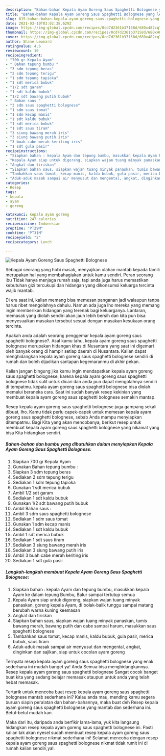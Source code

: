 ```yaml
---
description: "Bahan-bahan Kepala Ayam Goreng Saus Spaghetti Bolognese yang lezat dan Mudah Dibuat"
title: "Bahan-bahan Kepala Ayam Goreng Saus Spaghetti Bolognese yang lezat dan Mudah Dibuat"
slug: 815-bahan-bahan-kepala-ayam-goreng-saus-spaghetti-bolognese-yang-lezat-dan-mudah-dibuat
date: 2021-03-10T03:02:38.629Z
image: https://img-global.cpcdn.com/recipes/0cd7d2361b37158d/680x482cq70/kepala-ayam-goreng-saus-spaghetti-bolognese-foto-resep-utama.jpg
thumbnail: https://img-global.cpcdn.com/recipes/0cd7d2361b37158d/680x482cq70/kepala-ayam-goreng-saus-spaghetti-bolognese-foto-resep-utama.jpg
cover: https://img-global.cpcdn.com/recipes/0cd7d2361b37158d/680x482cq70/kepala-ayam-goreng-saus-spaghetti-bolognese-foto-resep-utama.jpg
author: Shane Leonard
ratingvalue: 4.6
reviewcount: 10
recipeingredient:
- "700 gr Kepala Ayam"
- " Bahan tepung bumbu "
- "3 sdm tepung beras"
- "2 sdm tepung terigu"
- "1 sdm tepung tapioka"
- "1 sdt merica bubuk"
- "1/2 sdt garam"
- "1 sdt kaldu bubuk"
- "1/2 sdt bawang putih bubuk"
- " Bahan saus "
- "3 sdm saus spaghetti bolognese"
- "1 sdm saus tomat"
- "1 sdm kecap manis"
- "1 sdt kaldu bubuk"
- "1 sdt merica bubuk"
- "1 sdt saus tiram"
- "3 siung bawang merah iris"
- "3 siung bawang putih iris"
- "3 buah cabe merah keriting iris"
- "1 sdt gula pasir"
recipeinstructions:
- "Siapkan bahan : kepala Ayam dan tepung bumbu, masukkan kepala Ayam ke dalam tepung Bumbu, Balur sampai tertutup semua"
- "Kepala Ayam siap untuk digoreng, siapkan wajan tuang minyak panaskan, goreng kepala Ayam, di bolak-balik tunggu sampai matang berubah warna kuning keemasan"
- "Angkat dan tiriskan"
- "Siapkan bahan saus, siapkan wajan tuang minyak panaskan, tumis bawang merah, bawang putih dan cabe sampai harum, masukkan saus spaghetti bolognese"
- "Tambahkan saus tomat, kecap manis, kaldu bubuk, gula pasir, merica bubuk, saus tiram"
- "Aduk-aduk masak sampai air menyusut dan mengental, angkat, dinginkan dan sajikan, siap untuk cocolan ayam goreng"
categories:
- Resep
tags:
- kepala
- ayam
- goreng

katakunci: kepala ayam goreng 
nutrition: 247 calories
recipecuisine: Indonesian
preptime: "PT29M"
cooktime: "PT31M"
recipeyield: "2"
recipecategory: Lunch

---
```



![Kepala Ayam Goreng Saus Spaghetti Bolognese](https://img-global.cpcdn.com/recipes/0cd7d2361b37158d/680x482cq70/kepala-ayam-goreng-saus-spaghetti-bolognese-foto-resep-utama.jpg)

Sebagai seorang yang hobi masak, menyajikan olahan mantab kepada famili merupakan hal yang membahagiakan untuk kamu sendiri. Peran seorang ibu Tidak hanya menjaga rumah saja, tapi anda juga harus memastikan kebutuhan gizi tercukupi dan hidangan yang dikonsumsi keluarga tercinta wajib mantab.

Di era  saat ini, kalian memang bisa memesan panganan jadi walaupun tanpa harus ribet mengolahnya dahulu. Namun ada juga lho mereka yang memang ingin memberikan hidangan yang terenak bagi keluarganya. Lantaran, memasak yang diolah sendiri akan jauh lebih bersih dan kita pun bisa menyesuaikan masakan tersebut sesuai dengan masakan kesukaan orang tercinta. 



Apakah anda adalah seorang penggemar kepala ayam goreng saus spaghetti bolognese?. Asal kamu tahu, kepala ayam goreng saus spaghetti bolognese merupakan hidangan khas di Nusantara yang saat ini digemari oleh banyak orang di hampir setiap daerah di Nusantara. Kalian dapat menghidangkan kepala ayam goreng saus spaghetti bolognese sendiri di rumah dan boleh dijadikan santapan kegemaranmu di akhir pekan.

Kalian jangan bingung jika kamu ingin mendapatkan kepala ayam goreng saus spaghetti bolognese, karena kepala ayam goreng saus spaghetti bolognese tidak sulit untuk dicari dan anda pun dapat mengolahnya sendiri di tempatmu. kepala ayam goreng saus spaghetti bolognese bisa diolah memalui beraneka cara. Saat ini sudah banyak resep kekinian yang membuat kepala ayam goreng saus spaghetti bolognese semakin mantap.

Resep kepala ayam goreng saus spaghetti bolognese juga gampang sekali dibuat, lho. Kamu tidak perlu capek-capek untuk memesan kepala ayam goreng saus spaghetti bolognese, sebab Anda mampu menyiapkan ditempatmu. Bagi Kita yang akan mencobanya, berikut resep untuk membuat kepala ayam goreng saus spaghetti bolognese yang nikamat yang bisa Kita hidangkan sendiri.

<!--inarticleads1-->

##### Bahan-bahan dan bumbu yang dibutuhkan dalam menyiapkan Kepala Ayam Goreng Saus Spaghetti Bolognese:

1. Siapkan 700 gr Kepala Ayam
1. Gunakan  Bahan tepung bumbu :
1. Siapkan 3 sdm tepung beras
1. Sediakan 2 sdm tepung terigu
1. Sediakan 1 sdm tepung tapioka
1. Gunakan 1 sdt merica bubuk
1. Ambil 1/2 sdt garam
1. Sediakan 1 sdt kaldu bubuk
1. Gunakan 1/2 sdt bawang putih bubuk
1. Ambil  Bahan saus :
1. Ambil 3 sdm saus spaghetti bolognese
1. Sediakan 1 sdm saus tomat
1. Gunakan 1 sdm kecap manis
1. Sediakan 1 sdt kaldu bubuk
1. Ambil 1 sdt merica bubuk
1. Sediakan 1 sdt saus tiram
1. Sediakan 3 siung bawang merah iris
1. Sediakan 3 siung bawang putih iris
1. Ambil 3 buah cabe merah keriting iris
1. Sediakan 1 sdt gula pasir




<!--inarticleads2-->

##### Langkah-langkah membuat Kepala Ayam Goreng Saus Spaghetti Bolognese:

1. Siapkan bahan : kepala Ayam dan tepung bumbu, masukkan kepala Ayam ke dalam tepung Bumbu, Balur sampai tertutup semua
1. Kepala Ayam siap untuk digoreng, siapkan wajan tuang minyak panaskan, goreng kepala Ayam, di bolak-balik tunggu sampai matang berubah warna kuning keemasan
1. Angkat dan tiriskan
1. Siapkan bahan saus, siapkan wajan tuang minyak panaskan, tumis bawang merah, bawang putih dan cabe sampai harum, masukkan saus spaghetti bolognese
1. Tambahkan saus tomat, kecap manis, kaldu bubuk, gula pasir, merica bubuk, saus tiram
1. Aduk-aduk masak sampai air menyusut dan mengental, angkat, dinginkan dan sajikan, siap untuk cocolan ayam goreng




Ternyata resep kepala ayam goreng saus spaghetti bolognese yang enak sederhana ini mudah banget ya! Anda Semua bisa menghidangkannya. Resep kepala ayam goreng saus spaghetti bolognese Sangat cocok banget buat kita yang sedang belajar memasak ataupun untuk anda yang telah hebat memasak.

Tertarik untuk mencoba buat resep kepala ayam goreng saus spaghetti bolognese mantab sederhana ini? Kalau anda mau, mending kamu segera buruan siapin peralatan dan bahan-bahannya, maka buat deh Resep kepala ayam goreng saus spaghetti bolognese yang mantab dan sederhana ini. Betul-betul mudah kan. 

Maka dari itu, daripada anda berfikir lama-lama, yuk kita langsung hidangkan resep kepala ayam goreng saus spaghetti bolognese ini. Pasti kalian tak akan nyesel sudah membuat resep kepala ayam goreng saus spaghetti bolognese nikmat sederhana ini! Selamat mencoba dengan resep kepala ayam goreng saus spaghetti bolognese nikmat tidak rumit ini di rumah kalian sendiri,ya!.

